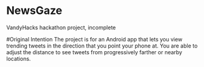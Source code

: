 # NewsGaze
VandyHacks hackathon project, incomplete

#Original Intention
The project is for an Android app that lets you view trending tweets in the direction that you point your phone at. You are able to adjust the distance to see tweets from progressively farther or nearby locations.
